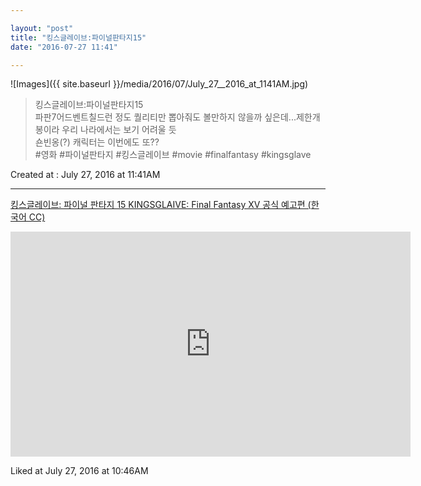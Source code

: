 ```yaml
---

layout: "post"  
title: "킹스글레이브:파이널판타지15"  
date: "2016-07-27 11:41"

---
```


![Images]({{ site.baseurl }}/media/2016/07/July_27__2016_at_1141AM.jpg)

> 킹스글레이브:파이널판타지15  
> 파판7어드벤트칠드런 정도 퀄리티만 뽑아줘도 볼만하지 않을까 싶은데...제한개봉이라 우리 나라에서는 보기 어려울 듯  
> 숀빈옹(?) 캐릭터는 이번에도 또??  
> \#영화 \#파이널판타지 \#킹스글레이브 \#movie \#finalfantasy \#kingsglave

Created at : July 27, 2016 at 11:41AM

---

[킹스글레이브: 파이널 판타지 15 KINGSGLAIVE: Final Fantasy XV 공식 예고편 (한국어 CC)](http://youtu.be/aGSpVKt8zNQ)

<iframe width="640" height="360" src="https://www.youtube-nocookie.com/embed/aGSpVKt8zNQ" frameborder="0" allowfullscreen></iframe>

Liked at July 27, 2016 at 10:46AM
